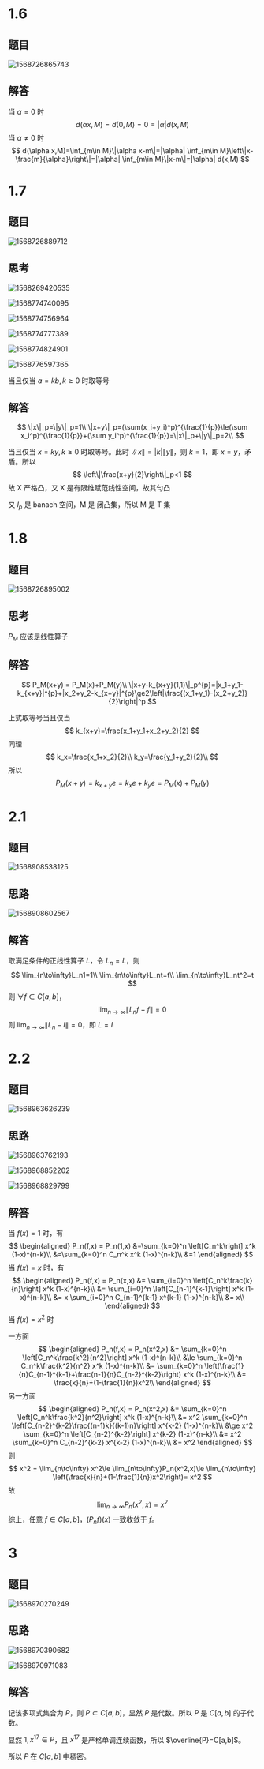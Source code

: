 # 1.6

## 题目

![1568726865743](assets/1568726865743.jpg)

## 解答

当 $\alpha = 0$ 时
$$
d(\alpha x, M) = d(0, M) = 0 = |\alpha|d(x,M)
$$
当 $\alpha \neq 0$ 时
$$
d(\alpha x,M)=\inf_{m\in M}\|\alpha x-m\|=|\alpha| \inf_{m\in M}\left\|x-\frac{m}{\alpha}\right\|=|\alpha| \inf_{m\in M}\|x-m\|=|\alpha| d(x,M)
$$

# 1.7

## 题目

![1568726889712](assets/1568726889712.jpg)

## 思考

![1568269420535](assets/1568269420535.jpg)

![1568774740095](assets/1568774740095.jpg)

![1568774756964](assets/1568774756964.jpg)

![1568774777389](assets/1568774777389.jpg)

![1568774824901](assets/1568774824901.jpg)

![1568776597365](assets/1568776597365.jpg)

当且仅当 $a=kb, k\ge 0$ 时取等号

## 解答

$$
\|x\|_p=\|y\|_p=1\\
\|x+y\|_p=(\sum(x_i+y_i)^p)^{\frac{1}{p}}\le(\sum x_i^p)^{\frac{1}{p}}+(\sum y_i^p)^{\frac{1}{p}}=\|x\|_p+\|y\|_p=2\\
$$

当且仅当 $x=ky, k \ge 0$ 时取等号。此时 $\|x\|=|k|\|y\|$，则 $k=1$，即 $x=y$，矛盾。所以
$$
\left\|\frac{x+y}{2}\right\|_p<1
$$
故 X 严格凸，又 X 是有限维赋范线性空间，故其匀凸

又 $l_p$ 是 banach 空间，M 是 闭凸集，所以 M 是 T 集

# 1.8

## 题目

![1568726895002](assets/1568726895002.jpg)

## 思考

$P_M$ 应该是线性算子

## 解答

$$
P_M(x+y) = P_M(x)+P_M(y)\\
\|x+y-k_{x+y}(1,1)\|_p^{p}=|x_1+y_1-k_{x+y}|^{p}+|x_2+y_2-k_{x+y}|^{p}\ge2\left|\frac{(x_1+y_1)-(x_2+y_2)}{2}\right|^p
$$

上式取等号当且仅当
$$
k_{x+y}=\frac{x_1+y_1+x_2+y_2}{2}
$$
同理
$$
k_x=\frac{x_1+x_2}{2}\\
k_y=\frac{y_1+y_2}{2}\\
$$
所以
$$
P_M(x+y)=k_{x+y}e=k_x e + k_y e=P_M(x)+P_M(y)
$$

# 2.1

## 题目

![1568908538125](assets/1568908538125.jpg)

## 思路

![1568908602567](assets/1568908602567.jpg)

## 解答

取满足条件的正线性算子 $L$，令 $L_n=L$，则
$$
\lim_{n\to\infty}L_n1=1\\
\lim_{n\to\infty}L_nt=t\\
\lim_{n\to\infty}L_nt^2=t
$$
则 $\forall f\in C[a,b]$，
$$
\lim_{n\to\infty}\|L_nf-f\|=0
$$
则 $\lim_{n\to\infty}\|L_n-I\|=0$，即 $L=I$ 

# 2.2

## 题目

![1568963626239](assets/1568963626239.jpg)

## 思路

![1568963762193](assets/1568963762193.jpg)

![1568968852202](assets/1568968852202.jpg)

![1568968829799](assets/1568968829799.jpg)

## 解答

当 $f(x)=1$ 时，有
$$
\begin{aligned}
P_n(f,x) = P_n(1,x)
&=\sum_{k=0}^n \left[C_n^k\right] x^k (1-x)^{n-k}\\
&=\sum_{k=0}^n C_n^k x^k (1-x)^{n-k}\\
&=1
\end{aligned}
$$
当 $f(x)=x$ 时，有
$$
\begin{aligned}
P_n(f,x) = P_n(x,x)
&=   \sum_{i=0}^n \left[C_n^k\frac{k}{n}\right] x^k (1-x)^{n-k}\\
&=   \sum_{i=0}^n \left[C_{n-1}^{k-1}\right] x^k (1-x)^{n-k}\\
&= x \sum_{i=0}^n C_{n-1}^{k-1} x^{k-1} (1-x)^{n-k}\\
&= x\\
\end{aligned}
$$
当 $f(x)=x^2$ 时

一方面
$$
\begin{aligned}
P_n(f,x) = P_n(x^2,x)
&=   \sum_{k=0}^n \left[C_n^k\frac{k^2}{n^2}\right] x^k (1-x)^{n-k}\\
&\le \sum_{k=0}^n C_n^k\frac{k^2}{n^2} x^k (1-x)^{n-k}\\
&=   \sum_{k=0}^n \left(\frac{1}{n}C_{n-1}^{k-1}+\frac{n-1}{n}C_{n-2}^{k-2}\right) x^k (1-x)^{n-k}\\
&=   \frac{x}{n}+(1-\frac{1}{n})x^2\\
\end{aligned}
$$
另一方面
$$
\begin{aligned}
P_n(f,x) = P_n(x^2,x)
&=       \sum_{k=0}^n \left[C_n^k\frac{k^2}{n^2}\right] x^k (1-x)^{n-k}\\
&=   x^2 \sum_{k=0}^n \left[C_{n-2}^{k-2}\frac{(n-1)k}{(k-1)n}\right] x^{k-2} (1-x)^{n-k}\\
&\ge x^2 \sum_{k=0}^n \left[C_{n-2}^{k-2}\right] x^{k-2} (1-x)^{n-k}\\
&=   x^2 \sum_{k=0}^n C_{n-2}^{k-2} x^{k-2} (1-x)^{n-k}\\
&= x^2
\end{aligned}
$$
则
$$
x^2 = \lim_{n\to\infty} x^2\le \lim_{n\to\infty}P_n(x^2,x)\le \lim_{n\to\infty} \left(\frac{x}{n}+(1-\frac{1}{n})x^2\right)= x^2
$$
故
$$
\lim_{n\to\infty}P_n(x^2,x) = x^2
$$
综上，任意 $f\in C[a,b]$，$(P_nf)(x)$ 一致收敛于 $f$。

# 3

## 题目

![1568970270249](assets/1568970270249.jpg)

## 思路

![1568970390682](assets/1568970390682.jpg)

![1568970971083](assets/1568970971083.jpg)

## 解答

记该多项式集合为 $P$，则 $P \subset C[a,b]$，显然 $P$ 是代数。所以 $P$ 是 $C[a,b]$ 的子代数。

显然 $1, x^{17}\in P$，且 $x^{17}$ 是严格单调连续函数，所以 $\overline{P}=C[a,b]$。

所以 $P$ 在 $C[a,b]$ 中稠密。

